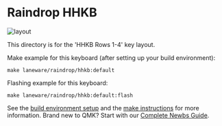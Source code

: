 # Raindrop HHKB

![layout](https://i.imgur.com/FPLmClah.png)

This directory is for the 'HHKB Rows 1-4' key layout.

Make example for this keyboard (after setting up your build environment):

    make laneware/raindrop/hhkb:default

Flashing example for this keyboard:

    make laneware/raindrop/hhkb:default:flash

See the [build environment setup](https://docs.qmk.fm/#/getting_started_build_tools) and the [make instructions](https://docs.qmk.fm/#/getting_started_make_guide) for more information. Brand new to QMK? Start with our [Complete Newbs Guide](https://docs.qmk.fm/#/newbs).
